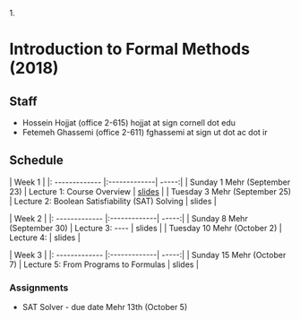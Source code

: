 ---
---
&#8291;1.
# Introduction to Formal Methods (2018)

## Staff
  - Hossein Hojjat  (office 2-615) hojjat at sign cornell dot edu
  - Fetemeh Ghassemi (office 2-611) fghassemi at sign ut dot ac dot ir

## Schedule

|  Week 1 |
|: ------------- |:-------------| -----:|
| Sunday  1 Mehr  (September 23)   | Lecture 1: Course Overview | [slides](https://ifm97.github.io/lectures/ifm-lect1.pdf) |
| Tuesday 3 Mehr   (September 25)    | Lecture 2: Boolean Satisfiability (SAT) Solving | slides |

|  Week 2 |
|: ------------- |:-------------| -----:|
| Sunday  8 Mehr  (September 30)   | Lecture 3: ---- | slides |
| Tuesday 10 Mehr   (October 2)   | Lecture 4:  | slides |

|  Week 3 |
|: ------------- |:-------------| -----:|
| Sunday  15 Mehr  (October 7)   | Lecture 5: From Programs to Formulas | slides |



### Assignments

- SAT Solver - due date Mehr 13th (October 5)

